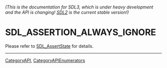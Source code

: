 ###### (This is the documentation for SDL3, which is under heavy development and the API is changing! [SDL2](https://wiki.libsdl.org/SDL2/) is the current stable version!)
# SDL_ASSERTION_ALWAYS_IGNORE

Please refer to [SDL_AssertState](SDL_AssertState) for details.

----
[CategoryAPI](CategoryAPI), [CategoryAPIEnumerators](CategoryAPIEnumerators)

